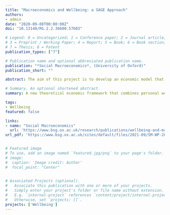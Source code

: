 ```yaml
---
title: "Macroeconomics and Wellbeing: a SAGE Approach"
authors:
- admin
date: "2020-09-08T00:00:00Z"
doi: "10.13140/RG.2.2.36600.57603"

# Legend: 0 = Uncategorized; 1 = Conference paper; 2 = Journal article;
# 3 = Preprint / Working Paper; 4 = Report; 5 = Book; 6 = Book section;
# 7 = Thesis; 8 = Patent
publication_types: ["7"]

# Publication name and optional abbreviated publication name.
publication: "*Social Macroeconomics*, (University of Oxford)"
publication_short: ""

abstract: The aim of this project is to develop an economic model that improves on existing ones in capturing wellbeing outcomes stemming from economic shocks. The premise is that personal welfare depends on more than just preference satisfaction and that the other determinants, which are affected by economic choices may not be captured by standard models. A theoretical approach for representing wellbeing more completely, the SAGE framework, is presented as the basis for this analysis and adapted to a Bewley-class model. Some parameters are derived from data while others are calibrated in an equilibrium state, and then a modest productivity shock is simulated to understand how groups in different wealth categories respond and what the wellbeing implications are. While the model needs further development, the results follow some general patterns observed in economic data and offer insights into behaviour of the different wealth groups, including a decoupling of personal welfare dimensions following a productivity shock. In general, the introduction of wellbeing into the model shows promise for future development that better encompasses the motivations of groups and their responses to changes in their economic environments.

# Summary. An optional shortened abstract.
summary: A new theoretical economic framework that combines personal wellbeing with modern macroeconomic models to better represent outcomes in individuals' quality of life following shocks.

tags:
- Wellbeing
featured: false

links:
- name: "Social Macroeconomics"
  url: 'https://www.bsg.ox.ac.uk/research/publications/wellbeing-and-macroeconomics-sage-approach'
url_pdf: 'https://www.bsg.ox.ac.uk/sites/default/files/2021-09/SM-WP-2021-005-Wellbeing-and-macroeconomics-compressed.pdf'


# Featured image
# To use, add an image named `featured.jpg/png` to your page's folder. 
# image:
#  caption: 'Image credit: Author'
#  focal_point: "Center"
  

# Associated Projects (optional).
#   Associate this publication with one or more of your projects.
#   Simply enter your project's folder or file name without extension.
#   E.g. `internal-project` references `content/project/internal-project/index.md`.
#   Otherwise, set `projects: []`.
projects: ['Wellbeing']
---
```

